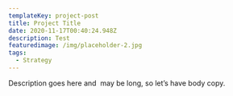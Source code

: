 ```yaml
---
templateKey: project-post
title: Project Title
date: 2020-11-17T00:40:24.948Z
description: Test
featuredimage: /img/placeholder-2.jpg
tags:
  - Strategy
---
```

Description goes here and  may be long, so let’s have body copy.